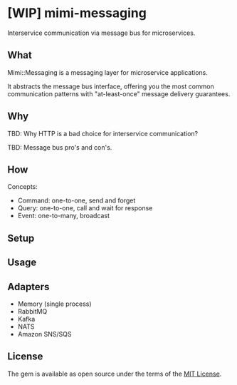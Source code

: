 # [WIP] mimi-messaging

Interservice communication via message bus for microservices.

## What

Mimi::Messaging is a messaging layer for microservice applications.

It abstracts the message bus interface, offering you the most common communication
patterns with "at-least-once" message delivery guarantees.

## Why

TBD: Why HTTP is a bad choice for interservice communication?

TBD: Message bus pro's and con's.

## How

Concepts:

* Command: one-to-one, send and forget
* Query: one-to-one, call and wait for response
* Event: one-to-many, broadcast

## Setup

## Usage

## Adapters

* Memory (single process)
* RabbitMQ
* Kafka
* NATS
* Amazon SNS/SQS

## License

The gem is available as open source under the terms of the [MIT License](http://opensource.org/licenses/MIT).

